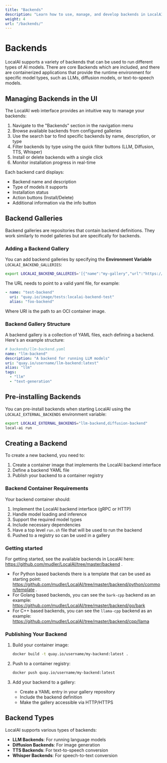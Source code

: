 ```yaml
---
title: "Backends"
description: "Learn how to use, manage, and develop backends in LocalAI"
weight: 4
url: "/backends/"
---
```


# Backends

LocalAI supports a variety of backends that can be used to run different types of AI models. There are core Backends which are included, and there are containerized applications that provide the runtime environment for specific model types, such as LLMs, diffusion models, or text-to-speech models.

## Managing Backends in the UI

The LocalAI web interface provides an intuitive way to manage your backends:

1. Navigate to the "Backends" section in the navigation menu
2. Browse available backends from configured galleries
3. Use the search bar to find specific backends by name, description, or type
4. Filter backends by type using the quick filter buttons (LLM, Diffusion, TTS, Whisper)
5. Install or delete backends with a single click
6. Monitor installation progress in real-time

Each backend card displays:
- Backend name and description
- Type of models it supports
- Installation status
- Action buttons (Install/Delete)
- Additional information via the info button

## Backend Galleries

Backend galleries are repositories that contain backend definitions. They work similarly to model galleries but are specifically for backends.

### Adding a Backend Gallery

You can add backend galleries by specifying the **Environment Variable**  `LOCALAI_BACKEND_GALLERIES`:

```bash
export LOCALAI_BACKEND_GALLERIES='[{"name":"my-gallery","url":"https://raw.githubusercontent.com/username/repo/main/backends"}]'
```
The URL needs to point to a valid yaml file, for example:

```yaml
- name: "test-backend"
  uri: "quay.io/image/tests:localai-backend-test"
  alias: "foo-backend"
```

Where URI is the path to an OCI container image.

### Backend Gallery Structure

A backend gallery is a collection of YAML files, each defining a backend. Here's an example structure:

```yaml
# backends/llm-backend.yaml
name: "llm-backend"
description: "A backend for running LLM models"
uri: "quay.io/username/llm-backend:latest"
alias: "llm"
tags:
  - "llm"
  - "text-generation"
```

## Pre-installing Backends

You can pre-install backends when starting LocalAI using the `LOCALAI_EXTERNAL_BACKENDS` environment variable:

```bash
export LOCALAI_EXTERNAL_BACKENDS="llm-backend,diffusion-backend"
local-ai run
```

## Creating a Backend

To create a new backend, you need to:

1. Create a container image that implements the LocalAI backend interface
2. Define a backend YAML file
3. Publish your backend to a container registry

### Backend Container Requirements

Your backend container should:

1. Implement the LocalAI backend interface (gRPC or HTTP)
2. Handle model loading and inference
3. Support the required model types
4. Include necessary dependencies
5. Have a top level `run.sh` file that will be used to run the backend
6. Pushed to a registry so can be used in a gallery

### Getting started

For getting started, see the available backends in LocalAI here: https://github.com/mudler/LocalAI/tree/master/backend . 

- For Python based backends there is a template that can be used as starting point: https://github.com/mudler/LocalAI/tree/master/backend/python/common/template . 
- For Golang based backends, you can see the `bark-cpp` backend as an example: https://github.com/mudler/LocalAI/tree/master/backend/go/bark
- For C++ based backends, you can see the `llama-cpp` backend as an example: https://github.com/mudler/LocalAI/tree/master/backend/cpp/llama

### Publishing Your Backend

1. Build your container image:
   ```bash
   docker build -t quay.io/username/my-backend:latest .
   ```

2. Push to a container registry:
   ```bash
   docker push quay.io/username/my-backend:latest
   ```

3. Add your backend to a gallery:
   - Create a YAML entry in your gallery repository
   - Include the backend definition
   - Make the gallery accessible via HTTP/HTTPS

## Backend Types

LocalAI supports various types of backends:

- **LLM Backends**: For running language models
- **Diffusion Backends**: For image generation
- **TTS Backends**: For text-to-speech conversion
- **Whisper Backends**: For speech-to-text conversion
